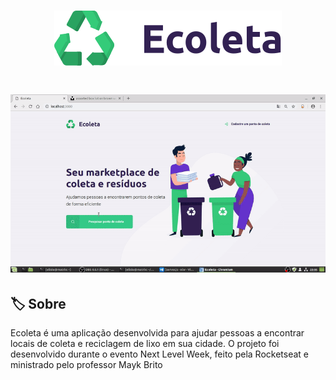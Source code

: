 
<h1 align="center">
    <img src="public/assets/logo.svg">
</h1>

<h1 align="center">
    <img src="public/assets/ecoletagif.gif">
</h1>

## 🏷️ Sobre 
Ecoleta é uma aplicação desenvolvida para ajudar pessoas a encontrar locais de coleta e reciclagem de lixo em sua cidade. O projeto foi desenvolvido durante o evento Next Level Week, feito pela Rocketseat e ministrado pelo professor Mayk Brito 


